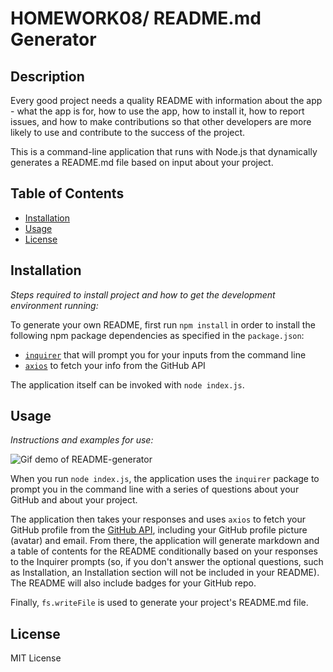 # HOMEWORK08/ README.md Generator

## Description 
  
  
Every good project needs a quality README with information about the app - what the app is for, how to use the app, how to install it, how to report issues, and how to make contributions so that other developers are more likely to use and contribute to the success of the project. 

This is a command-line application that runs with Node.js that dynamically generates a README.md file based on input about your project. 


## Table of Contents
* [Installation](#installation)
* [Usage](#usage)
* [License](#license)
  

## Installation

*Steps required to install project and how to get the development environment running:*

To generate your own README, first run `npm install` in order to install the following npm package dependencies as specified in the `package.json`:
  * [`inquirer`](https://www.npmjs.com/package/inquirer) that will prompt you for your inputs from the command line 
  * [`axios`](https://www.npmjs.com/package/axios) to fetch your info from the GitHub API

The application itself can be invoked with `node index.js`.


## Usage 

*Instructions and examples for use:*

![Gif demo of README-generator](readme-demo.gif)

When you run `node index.js`, the application uses the `inquirer` package to prompt you in the command line with a series of questions about your GitHub and about your project.

The application then takes your responses and uses `axios` to fetch your GitHub profile from the [GitHub API](https://developer.github.com/v3/), including your GitHub profile picture (avatar) and email.
From there, the application will generate markdown and a table of contents for the README conditionally based on your responses to the Inquirer prompts (so, if you don't answer the optional questions, such as Installation, an Installation section will not be included in your README). The README will also include badges for your GitHub repo.

Finally, `fs.writeFile` is used to generate your project's README.md file. 

## License

MIT License
